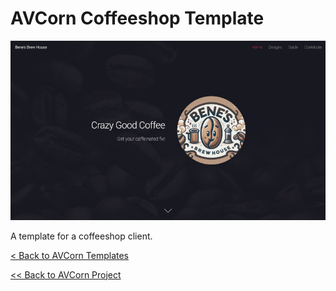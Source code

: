 # AVCorn Coffeeshop Template

![Template Preview](assets/images/previews/preview-lg.png "Coffeeshop Design Preview")

A template for a coffeeshop client.



[< Back to AVCorn Templates](https://github.com/AVCorn/avcorn-templates)

[<< Back to AVCorn Project](https://github.com/AVCorn/avcorn)